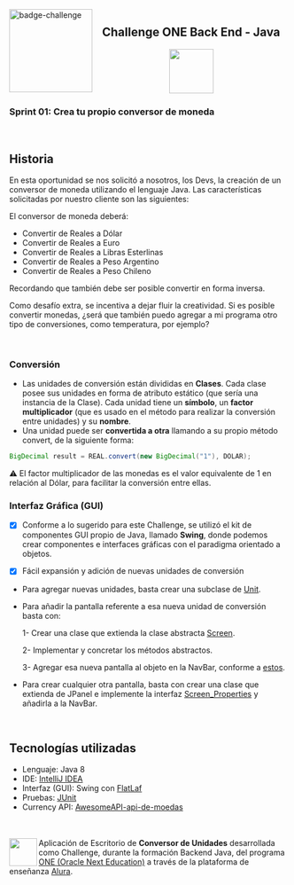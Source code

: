 
<img align=left src="https://i.imgur.com/P9fjzh4.png" height=150 alt="badge-challenge">

<h2 align=center>Challenge ONE Back End - Java</h2>

<div align=center>

<img height="80" margin="10" src="https://i.imgur.com/9Gq6RS0.png">
</div>

### Sprint 01: Crea tu propio conversor de moneda

<br> 

## Historia

En esta oportunidad se nos solicitó a nosotros, los Devs, la creación de un conversor de moneda utilizando el lenguaje Java. 
Las características solicitadas por nuestro cliente son las siguientes:

El conversor de moneda deberá:

- Convertir de Reales a Dólar
- Convertir de Reales a Euro
- Convertir de Reales a Libras Esterlinas
- Convertir de Reales a Peso Argentino
- Convertir de Reales a Peso Chileno

Recordando que también debe ser posible convertir en forma inversa.

Como desafío extra, se incentiva a dejar fluir la creatividad. 
Si es posible convertir monedas, ¿será que también puedo agregar a mi programa otro tipo de conversiones, como temperatura, por ejemplo?

<br>



### Conversión

- Las unidades de conversión están divididas en **Clases**. 
  Cada clase posee sus unidades en forma de atributo estático (que sería una instancia de la Clase). 
  Cada unidad tiene un **símbolo**, un **factor multiplicador** (que es usado en el método para realizar la conversión entre unidades) y su **nombre**.
- Una unidad puede ser **convertida a otra** llamando a su propio método convert, de la siguiente forma:

```java
BigDecimal result = REAL.convert(new BigDecimal("1"), DOLAR);
```

⚠️ El factor multiplicador de las monedas es el valor equivalente de 1 en relación al Dólar, para facilitar la conversión entre ellas.

### Interfaz Gráfica (GUI)

- [x] Conforme a lo sugerido para este Challenge, se utilizó el kit de componentes GUI propio de Java, llamado **Swing**, 
  donde podemos crear componentes e interfaces gráficas con el paradigma orientado a objetos.

- [x] Fácil expansión y adición de nuevas unidades de conversión
- Para agregar nuevas unidades, basta crear una subclase
  de <a href="https://github.com/HugoJhonathan/Challenge-Oracle-ONE-conversordemoedas/blob/main/src/main/java/units/Unit.java">
  Unit</a>.
- Para añadir la pantalla referente a esa nueva unidad de conversión basta con:

  1- Crear una clase que extienda la clase abstracta 
  <a href="https://github.com/HugoJhonathan/Challenge-Oracle-ONE-conversordemoedas/blob/main/src/main/java/GUI/screens/Screen.java">
  Screen</a>.

  2- Implementar y concretar los métodos abstractos.

  3- Agregar esa nueva pantalla al objeto en la NavBar, 
  conforme a <a href="https://github.com/HugoJhonathan/Challenge-Oracle-ONE-conversordemoedas/blob/main/src/main/java/GUI/Window.java#L27">
  estos</a>.
- Para crear cualquier otra pantalla, basta con crear una clase que extienda de JPanel e implemente la 
  interfaz <a href="https://github.com/HugoJhonathan/Challenge-Oracle-ONE-conversordemoedas/blob/main/src/main/java/GUI/ScreenProperties.java">
  Screen_Properties</a> y añadirla a la NavBar.

<br>

## Tecnologías utilizadas

- Lenguaje: Java 8
- IDE: <a href="https://www.jetbrains.com/idea/">IntelliJ IDEA</a>
- Interfaz (GUI): Swing con <a href="https://www.formdev.com/flatlaf/">FlatLaf</a>
- Pruebas: <a href="https://junit.org/junit5/">JUnit</a>
- Currency API: <a href="https://docs.awesomeapi.com.br/api-de-moedas">AwesomeAPI-api-de-moedas</a>

<br><br>
[<img align="left" height="50" margin="10" src="https://i.imgur.com/RYYUpCK.png">](https://www.oracle.com/br/education/oracle-next-education/)
Aplicación de Escritorio de **Conversor de Unidades** desarrollada como Challenge, durante la formación Backend Java, del
programa <a href="https://www.oracle.com/br/education/oracle-next-education/">ONE (Oracle Next Education)</a> a través de la
plataforma de enseñanza <a href="https://www.alura.com.br/">Alura</a>.
